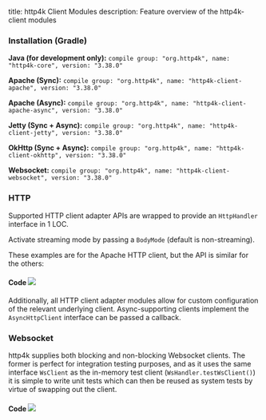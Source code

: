 title: http4k Client Modules
description: Feature overview of the http4k-client modules

### Installation (Gradle)
**Java (for development only):** ```compile group: "org.http4k", name: "http4k-core", version: "3.38.0"```

**Apache (Sync):** ```compile group: "org.http4k", name: "http4k-client-apache", version: "3.38.0"```

**Apache (Async):** ```compile group: "org.http4k", name: "http4k-client-apache-async", version: "3.38.0"```

**Jetty (Sync + Async):** ```compile group: "org.http4k", name: "http4k-client-jetty", version: "3.38.0"```

**OkHttp (Sync + Async):** ```compile group: "org.http4k", name: "http4k-client-okhttp", version: "3.38.0"```

**Websocket:** ```compile group: "org.http4k", name: "http4k-client-websocket", version: "3.38.0"```

### HTTP
Supported HTTP client adapter APIs are wrapped to provide an `HttpHandler` interface in 1 LOC.

Activate streaming mode by passing a `BodyMode` (default is non-streaming).

These examples are for the Apache HTTP client, but the API is similar for the others:

#### Code [<img class="octocat" src="/img/octocat-32.png"/>](https://github.com/http4k/http4k/blob/master/src/docs/guide/modules/clients/example_http.kt)
<script src="https://gist-it.appspot.com/https://github.com/http4k/http4k/blob/master/src/docs/guide/modules/clients/example_http.kt"></script>

Additionally, all HTTP client adapter modules allow for custom configuration of the relevant underlying client. Async-supporting clients implement the `AsyncHttpClient` interface can be passed a callback.

### Websocket
http4k supplies both blocking and non-blocking Websocket clients. The former is perfect for integration testing purposes, and as it uses the same interface `WsClient` as the in-memory test client (`WsHandler.testWsClient()`) it is simple to write unit tests which can then be reused as system tests by virtue of swapping out the client.

#### Code [<img class="octocat" src="/img/octocat-32.png"/>](https://github.com/http4k/http4k/blob/master/src/docs/guide/modules/clients/example_websocket.kt)
<script src="https://gist-it.appspot.com/https://github.com/http4k/http4k/blob/master/src/docs/guide/modules/clients/example_websocket.kt"></script>
